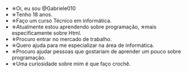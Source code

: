 - ✯Oi, eu sou @Gabriele010
- ✯Tenho 18 anos.
- ✯Faço um curso Técnico em informática.
- ✯Atualmente estou aprendendo sobre programação,
  ✯mais especificamente sobre Html.
- ✯Procuro entrar no mercado de trabalho.
- ✯Quero ajuda para me especializar na área de informática.
- ✯Procuro ajudar pessoas que gostariam de aprender
  um pouco sobre programação.
- ✯Uma curiosidade sobre mim é que faço crochê.





  
